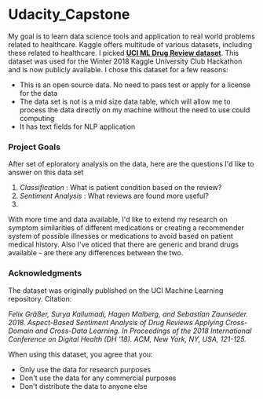 # Udacity_Capstone

My goal is to learn data science tools and application to real world problems related to healthcare.
Kaggle offers multitude of various datasets, including these related to healthcare.
I picked **<a href ="https://www.kaggle.com/jessicali9530/kuc-hackathon-winter-2018">UCI ML Drug Review dataset</a>**. This dataset was used for the Winter 2018 Kaggle University Club Hackathon and is now publicly available. I chose this dataset for a few reasons:
* This is an open source data. No need to pass test or apply for a license for the data
* The data set is not is a mid size data table, which will allow me to process the data directly on my machine without the need to use could computing 
* It has text fields for NLP application

### Project Goals

After set of eploratory analysis on the data, here are the questions I'd like to answer on this data set
1. *Classification* : What is patient condition based on the review?
2. *Sentiment Analysis* : What reviews are found more useful?
3.

With more time and data available, I'd like to extend my research on symptom similarities of different medications or creating a recommender system of possible illnesses or medications to avoid based on patient medical history. Also  I've oticed that there are generic and brand drugs available - are there any differences between the two.

### Acknowledgments
The dataset was originally published on the UCI Machine Learning repository. Citation:

*Felix Gräßer, Surya Kallumadi, Hagen Malberg, and Sebastian Zaunseder. 2018. Aspect-Based Sentiment Analysis of Drug Reviews Applying Cross-Domain and Cross-Data Learning. In Proceedings of the 2018 International Conference on Digital Health (DH '18). ACM, New York, NY, USA, 121-125.*

When using this dataset, you agree that you:

* Only use the data for research purposes
* Don't use the data for any commercial purposes
* Don't distribute the data to anyone else
